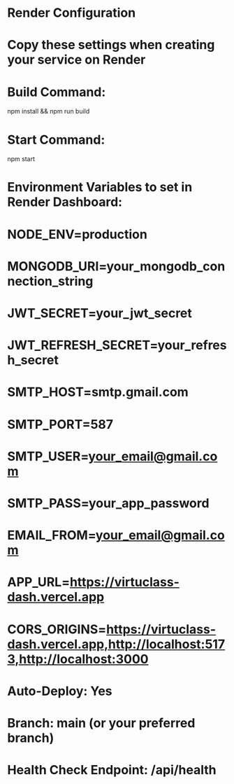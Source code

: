 # Render Configuration
# Copy these settings when creating your service on Render

# Build Command:
npm install && npm run build

# Start Command:
npm start

# Environment Variables to set in Render Dashboard:
# NODE_ENV=production
# MONGODB_URI=your_mongodb_connection_string
# JWT_SECRET=your_jwt_secret
# JWT_REFRESH_SECRET=your_refresh_secret
# SMTP_HOST=smtp.gmail.com
# SMTP_PORT=587
# SMTP_USER=your_email@gmail.com
# SMTP_PASS=your_app_password
# EMAIL_FROM=your_email@gmail.com
# APP_URL=https://virtuclass-dash.vercel.app
# CORS_ORIGINS=https://virtuclass-dash.vercel.app,http://localhost:5173,http://localhost:3000

# Auto-Deploy: Yes
# Branch: main (or your preferred branch)

# Health Check Endpoint: /api/health
